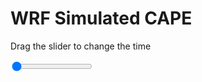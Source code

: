 <h1>WRF Simulated CAPE</h1>
<p>Drag the slider to change the time</p>

<div class="slidecontainer">
<input oninput='setImage(this)' class="slider" type="range" min="0" max="3" value="0" step="1" />
<img id='img'/>
</div>

<script>
var img = document.getElementById('img');
var img_array = ['/assets/images/wrf/cp_wrfout_d01_2020-03-27_12:00:00.png',
'/assets/images/wrf/cp_wrfout_d01_2020-03-27_13:00:00.png',
'/assets/images/wrf/cp_wrfout_d01_2020-03-27_14:00:00.png',];
function setImage(obj)
{
        var value = obj.value;
        img.src = img_array[value];

}
</script>
